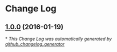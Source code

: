 # Change Log

## [1.0.0](https://github.com/gordonbanderson/page-with-image/tree/1.0.0) (2016-01-19)


\* *This Change Log was automatically generated by [github_changelog_generator](https://github.com/skywinder/Github-Changelog-Generator)*